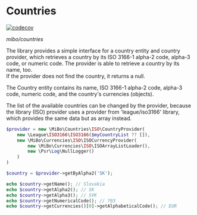 # Countries  
[![codecov](https://codecov.io/gh/4513/countries/graph/badge.svg?token=Gk4bJ8AKhJ)](https://codecov.io/gh/4513/countries)

*mibo/countries*

The library provides a simple interface for a country entity and country provider, which retrieves
a country by its ISO 3166-1 alpha-2 code, alpha-3 code, or numeric code. The provider is able to
retrieve a country by its name, too.  
If the provider does not find the country, it returns a null.

The Country entity contains its name, ISO 3166-1 alpha-2 code, alpha-3 code, numeric code, and
the country's currencies (objects).

The list of the available countries can be changed by the provider, because the library (ISO) provider
uses a provider from 'league/iso3166' library, which provides the same data but as array instead.

```php
$provider = new \MiBo\Countries\ISO\CountryProvider(
    new \League\ISO3166\ISO3166($myCountryList ?? []),
    new \MiBo\Currencies\ISO\ISOCurrencyProvider(
        new \MiBo\Currencies\ISO\ISOArrayListLoader(),
        new \Psr\Log\NullLogger()
    )
)

$country = $provider->getByAlpha2('SK');

echo $country->getName(); // Slovakia
echo $country->getAlpha2(); // SK
echo $country->getAlpha3(); // SVK
echo $country->getNumericalCode(); // 703
echo $country->getCurrencies()[0]->getAlphabeticalCode(); // EUR
```
